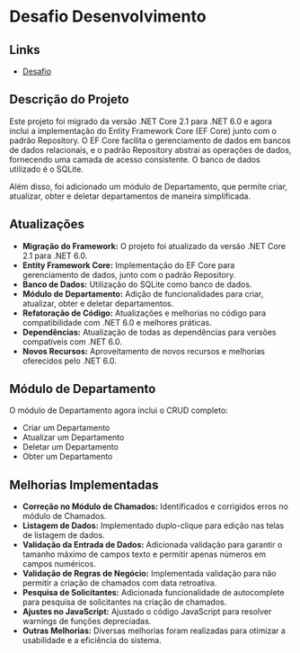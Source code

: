 # Desafio Desenvolvimento

## Links
- [Desafio](DESAFIO.md)

## Descrição do Projeto
Este projeto foi migrado da versão .NET Core 2.1 para .NET 6.0 e agora inclui a implementação do Entity Framework Core (EF Core) junto com o padrão Repository. O EF Core facilita o gerenciamento de dados em bancos de dados relacionais, e o padrão Repository abstrai as operações de dados, fornecendo uma camada de acesso consistente. O banco de dados utilizado é o SQLite.

Além disso, foi adicionado um módulo de Departamento, que permite criar, atualizar, obter e deletar departamentos de maneira simplificada.

## Atualizações
- **Migração do Framework:** O projeto foi atualizado da versão .NET Core 2.1 para .NET 6.0.
- **Entity Framework Core:** Implementação do EF Core para gerenciamento de dados, junto com o padrão Repository.
- **Banco de Dados:** Utilização do SQLite como banco de dados.
- **Módulo de Departamento:** Adição de funcionalidades para criar, atualizar, obter e deletar departamentos.
- **Refatoração de Código:** Atualizações e melhorias no código para compatibilidade com .NET 6.0 e melhores práticas.
- **Dependências:** Atualização de todas as dependências para versões compatíveis com .NET 6.0.
- **Novos Recursos:** Aproveitamento de novos recursos e melhorias oferecidos pelo .NET 6.0.

## Módulo de Departamento
O módulo de Departamento agora inclui o CRUD completo:
- Criar um Departamento
- Atualizar um Departamento
- Deletar um Departamento
- Obter um Departamento

## Melhorias Implementadas
- **Correção no Módulo de Chamados:** Identificados e corrigidos erros no módulo de Chamados.
- **Listagem de Dados:** Implementado duplo-clique para edição nas telas de listagem de dados.
- **Validação da Entrada de Dados:** Adicionada validação para garantir o tamanho máximo de campos texto e permitir apenas números em campos numéricos.
- **Validação de Regras de Negócio:** Implementada validação para não permitir a criação de chamados com data retroativa.
- **Pesquisa de Solicitantes:** Adicionada funcionalidade de autocomplete para pesquisa de solicitantes na criação de chamados.
- **Ajustes no JavaScript:** Ajustado o código JavaScript para resolver warnings de funções depreciadas.
- **Outras Melhorias:** Diversas melhorias foram realizadas para otimizar a usabilidade e a eficiência do sistema.
